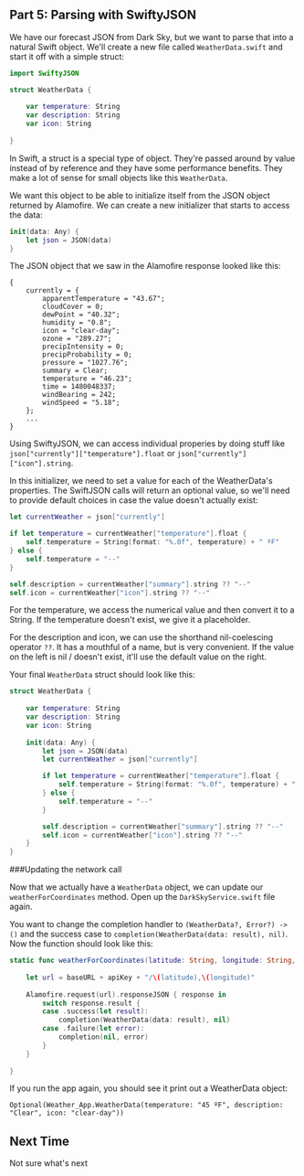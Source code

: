 ## Part 5: Parsing with SwiftyJSON

We have our forecast JSON from Dark Sky, but we want to parse that into a natural Swift object. We'll create a new file called `WeatherData.swift` and start it off with a simple struct:

```swift
import SwiftyJSON

struct WeatherData {
    
    var temperature: String
    var description: String
    var icon: String
    
}
```

In Swift, a struct is a special type of object. They're passed around by value instead of by reference and they have some performance benefits. They make a lot of sense for small objects like this `WeatherData`.

We want this object to be able to initialize itself from the JSON object returned by Alamofire. We can create a new initializer that starts to access the data:

```swift
init(data: Any) {
    let json = JSON(data)
}
```

The JSON object that we saw in the Alamofire response looked like this:

```
{
    currently = {
        apparentTemperature = "43.67";
        cloudCover = 0;
        dewPoint = "40.32";
        humidity = "0.8";
        icon = "clear-day";
        ozone = "289.27";
        precipIntensity = 0;
        precipProbability = 0;
        pressure = "1027.76";
        summary = Clear;
        temperature = "46.23";
        time = 1480048337;
        windBearing = 242;
        windSpeed = "5.18";
    };
    ...
}
```

Using SwiftyJSON, we can access individual properies by doing stuff like `json["currently"]["temperature"].float` or `json["currently"]["icon"].string`. 

In this initializer, we need to set a value for each of the WeatherData's properties. The SwiftJSON calls will return an optional value, so we'll need to provide default choices in case the value doesn't actually exist:

```swift
let currentWeather = json["currently"]

if let temperature = currentWeather["temperature"].float {
    self.temperature = String(format: "%.0f", temperature) + " ºF"
} else {
    self.temperature = "--"
}

self.description = currentWeather["summary"].string ?? "--"
self.icon = currentWeather["icon"].string ?? "--"
```

For the temperature, we access the numerical value and then convert it to a String. If the temperature doesn't exist, we give it a placeholder.

For the description and icon, we can use the shorthand nil-coelescing operator `??`. It has a mouthful of a name, but is very convenient. If the value on the left is nil / doesn't exist, it'll use the default value on the right. 

Your final `WeatherData` struct should look like this:

```swift
struct WeatherData {
    
    var temperature: String
    var description: String
    var icon: String
    
    init(data: Any) {
        let json = JSON(data)
        let currentWeather = json["currently"]

        if let temperature = currentWeather["temperature"].float {
            self.temperature = String(format: "%.0f", temperature) + " ºF"
        } else {
            self.temperature = "--"
        }

        self.description = currentWeather["summary"].string ?? "--"
        self.icon = currentWeather["icon"].string ?? "--"
    }
}
```

###Updating the network call

Now that we actually have a `WeatherData` object, we can update our `weatherForCoordinates` method. Open up the `DarkSkyService.swift` file again.

You want to change the completion handler to `(WeatherData?, Error?) -> ()` and the success case to `completion(WeatherData(data: result), nil)`. Now the function should look like this:

```swift
static func weatherForCoordinates(latitude: String, longitude: String, completion: @escaping (WeatherData?, Error?) -> ()) {
    
    let url = baseURL + apiKey + "/\(latitude),\(longitude)"
    
    Alamofire.request(url).responseJSON { response in
        switch response.result {
        case .success(let result):
            completion(WeatherData(data: result), nil)
        case .failure(let error):
            completion(nil, error)
        }
    }
    
}
```

If you run the app again, you should see it print out a WeatherData object: 
```
Optional(Weather_App.WeatherData(temperature: "45 ºF", description: "Clear", icon: "clear-day"))
```

## Next Time

Not sure what's next